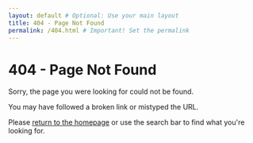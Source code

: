 ```yaml
---
layout: default # Optional: Use your main layout
title: 404 - Page Not Found
permalink: /404.html # Important! Set the permalink
---
```


<div class="container">
  <h1>404 - Page Not Found</h1>
  <p>Sorry, the page you were looking for could not be found.</p>
  <p>You may have followed a broken link or mistyped the URL.</p>
  <p>Please <a href="/">return to the homepage</a> or use the search bar to find what you're looking for.</p>
</div>